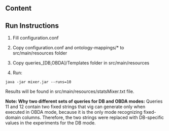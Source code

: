 Content
------

Run Instructions
-----

1) Fill configuration.conf

2) Copy configuration.conf and ontology-mappings/* to src/main/resources folder

3) Copy queries_[DB,OBDA]/Templates folder in src/main/resources

4) Run:

~~~
java -jar mixer.jar --runs=10
~~~

Results will be found in src/main/resources/statsMixer.txt file.

__Note: Why two different sets of queries for DB and OBDA modes:__ Queries 11 and 12 contain two fixed strings that vig can generate only when executed in OBDA mode, because it is the only mode recognizing fixed-domain columns. Therefore, the two strings were replaced with DB-specific values in the experiments for the DB mode.
